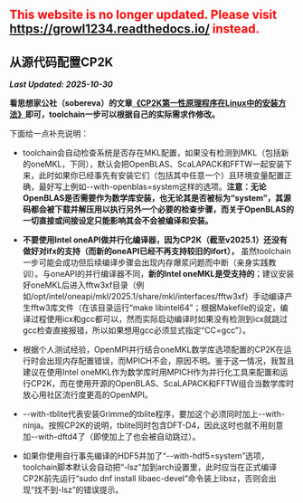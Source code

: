 ## <font color=red>This website is no longer updated. Please visit <a href="https://growl1234.readthedocs.io/">https://growl1234.readthedocs.io/</a> instead.</font>

## 从源代码配置CP2K

***Last Updated: 2025-10-30***

**看思想家公社（sobereva）的文章[《CP2K第一性原理程序在Linux中的安装方法》](http://sobereva.com/586)即可，toolchain一步可以根据自己的实际需求作修改。**

下面给一点补充说明：

* toolchain会自动检查系统是否存在MKL配置，如果没有检测到MKL（包括新的oneMKL，下同），默认会把OpenBLAS、ScaLAPACK和FFTW一起安装下来，此时如果你已经事先有安装它们（包括其中任意一个）且环境变量配置正确，最好写上例如\--with-openblas=system这样的选项。**注意：无论OpenBLAS是否需要作为数学库安装，也无论其是否被标为“system”，其源码都会被下载并解压用以执行另外一个必要的检查步骤，而关于OpenBLAS的一切直接或间接设定只能影响其会不会被编译和安装。**

* **不要使用Intel oneAPI做并行化编译器，因为CP2K（截至v2025.1）还没有做好对ifx的支持（而新的oneAPI已经不再支持较旧的ifort），** 虽然toolchain一步可能会成功但后续编译步骤会出现内存爆浆问题而中断（亲身实践教训）。与oneAPI的并行编译器不同，**新的Intel oneMKL是受支持的**；建议安装好oneMKL后进入fftw3xf目录（例如/opt/intel/oneapi/mkl/2025.1/share/mkl/interfaces/fftw3xf）手动编译产生fftw3库文件（在该目录运行“make libintel64”；根据Makefile的设定，编译过程使用icx和gcc都可以，然而实际启动编译时如果没有检测到icx就跳过gcc检查直接报错，所以如果想用gcc必须显式指定“CC=gcc”）。

* 根据个人测试经验，OpenMPI并行结合oneMKL数学库选项配置的CP2K在运行时会出现内存配置错误，而MPICH不会，原因不明。鉴于这一情况，我暂且建议在使用Intel oneMKL作为数学库时用MPICH作为并行化工具来配置和运行CP2K，而在使用开源的OpenBLAS、ScaLAPACK和FFTW组合当数学库时放心用社区流行度更高的OpenMPI。

* \--with-tblite代表安装Grimme的tblite程序，要加这个必须同时加上\--with-ninja。按照CP2K的说明，tblite同时包含DFT-D4，因此这时也就不用刻意加\--with-dftd4了（即使加上了也会被自动跳过）。

* 如果你使用自行事先编译的HDF5并加了“\--with-hdf5=system”选项，toolchain脚本默认会自动把“-lsz”加到arch设置里，此时应当在正式编译CP2K前先运行“sudo dnf install libaec-devel”命令装上libsz，否则会出现“找不到-lsz”的错误提示。

